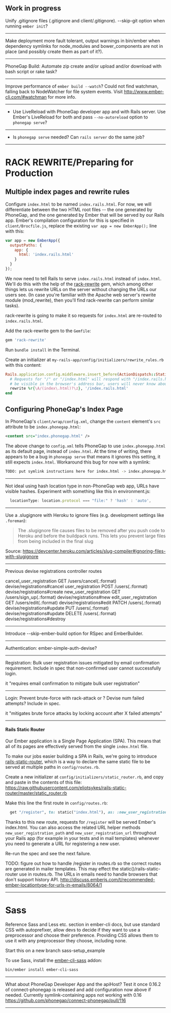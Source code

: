 Work in progress
----------------

Unify .gitignore files (.gitignore and client/.gitignore). --skip-git option when running `ember init`?




---

Make deployment more fault tolerant, output warnings in bin/ember when dependency symlinks for node_modules and bower_components are not in place (and possibly create them as part of it?).






---

PhoneGap Build: Automate zip create and/or upload and/or download with bash script or rake task?





---

Improve performance of `ember build --watch`? Could not find watchman, falling back to NodeWatcher for file system events. Visit http://www.ember-cli.com/#watchman for more info.






---

- Use LiveReload with PhoneGap developer app and with Rails server. Use Ember's LiveReload for both and pass `--no-autoreload` option to `phonegap serve`?




---

- Is `phonegap serve` needed? Can `rails server` do the same job?






---

# RACK REWRITE/Preparing for Production

## Multiple index pages and rewrite rules

Configure `index.html` to be named `index.rails.html`. For now, we will differentiate between the two HTML root files -- the one generated by PhoneGap, and the one generated by Ember that will be served by our Rails app. Ember's compilation configuration for this is specified in `client/Brocfile.js`, replace the existing `var app = new EmberApp();` line with this:

```javascript
var app = new EmberApp({
  outputPaths: {
    app: {
      html: 'index.rails.html'
    }
  }
});
```

We now need to tell Rails to serve `index.rails.html` instead of `index.html`. We'll do this with the help of the [rack-rewrite](https://github.com/jtrupiano/rack-rewrite) gem, which among other things lets us rewrite URLs on the server without changing the URLs our users see. (In case you're familiar with the Apache web server's rewrite module (mod_rewrite), then you'll find rack-rewrite can perform similar tasks).

rack-rewrite is going to make it so requests for `index.html` are re-routed to `index.rails.html`.

Add the rack-rewrite gem to the `Gemfile`:

```ruby
gem 'rack-rewrite'
```

Run `bundle install` in the Terminal.

Create an initializer at `my-rails-app/config/initializers/rewrite_rules.rb` with this content:

```ruby
Rails.application.config.middleware.insert_before(ActionDispatch::Static, Rack::Rewrite) do
  # Requests for "/" or "/index.html" will respond with "/index.rails.html". This won't
  # be visible in the browser's address bar, users will never know about it.
  rewrite %r{\A/(index\.html)?\z}, '/index.rails.html'
end
```

## Configuring PhoneGap's Index Page

In PhoneGap's `client/wrap/config.xml`, change the `content` element's `src` attribute to be `index.phonegap.html`:

```xml
<content src="index.phonegap.html" />
```

The above change to `config.xml` tells PhoneGap to use `index.phonegap.html` as its default page, instead of `index.html`. At the time of writing, there appears to be a bug in `phonegap serve` that means it ignores this setting, it still expects `index.html`. Workaround this bug for now with a symlink:

```bash
TODO: put symlink instructions here for index.html -> index.phonegap.html
```






---

Not ideal using hash location type in non-PhoneGap web app, URLs have visible hashes. Experiment with something like this in environment.js:

```javascript
  locationType: location.protocol === "file:" ? 'hash' : 'auto',
```
---








Use a .slugignore with Heroku to ignore files (e.g. development settings like `.foreman`):

> The .slugignore file causes files to be removed after you push code to Heroku and before the buildpack runs. This lets you prevent large files from being included in the final slug

Source: https://devcenter.heroku.com/articles/slug-compiler#ignoring-files-with-slugignore







---

Previous devise registrations controller routes

cancel_user_registration GET    /users/cancel(.:format)                    devise/registrations#cancel
       user_registration POST   /users(.:format)                           devise/registrations#create
   new_user_registration GET    /users/sign_up(.:format)                   devise/registrations#new
  edit_user_registration GET    /users/edit(.:format)                      devise/registrations#edit
                         PATCH  /users(.:format)                           devise/registrations#update
                         PUT    /users(.:format)                           devise/registrations#update
                         DELETE /users(.:format)                           devise/registrations#destroy










---

Introduce --skip-ember-build option for RSpec and EmberBuilder.






---

Authentication: ember-simple-auth-devise?






---

Registration: Bulk user registration issues mitigated by email confirmation requirement. Include in spec that non-confirmed user cannot successfully login.

it "requires email confirmation to mitigate bulk user registration"







---

Login: Prevent brute-force with rack-attack or ? Devise num failed attempts? Include in spec.

it "mitigates brute force attacks by locking account after X failed attempts"




---

#### Rails Static Router


Our Ember application is a Single Page Application (SPA). This means that all of its pages are effectively served from the single `index.html` file.

To make our jobs easier building a SPA in Rails, we're going to introduce [rails-static-router](https://github.com/eliotsykes/rails-static-router), which is a way to declare the same static file to be served at multiple paths in `config/routes.rb`.

Create a new initializer at `config/initializers/static_router.rb`, and copy and paste in the contents of this file: https://raw.githubusercontent.com/eliotsykes/rails-static-router/master/static_router.rb

Make this line the first route in `config/routes.rb`:

```ruby
  get "/register", to: static("index.html"), as: :new_user_registration
```

Thanks to this new route, requests for `/register` will be served Ember's index.html. You can also access the related URL helper methods `new_user_registration_path` and `new_user_registration_url` throughout your Rails app (for example in your tests and in mail templates) whenever you need to generate a URL for registering a new user.

Re-run the spec and see the next failure.


TODO: figure out how to handle /register in routes.rb so the correct routes are generated in mailer templates. This may effect the static()/rails-static-router use in routes.rb. The URLs in emails need to handle browsers that don't support history API. http://discuss.emberjs.com/t/recommended-ember-locationtype-for-urls-in-emails/8064/1







---

# Sass

Reference Sass and Less etc. section in ember-cli docs, but use standard CSS with autoprefixer, allow devs to decide if they want to use a preprocessor and choose their preference. Providing CSS allows them to use it with any preprocessor they choose, including none.

Start this on a new branch sass-setup_example

To use Sass, install the [ember-cli-sass](https://github.com/aexmachina/ember-cli-sass) addon:

```bash
bin/ember install ember-cli-sass
```

---

What about PhoneGap Developer App and the apiHost? Test it once 0.16.2 of connect-phonegap is released and add configuration now above if needed. Currently symlink-containing apps not working with 0.16 https://github.com/phonegap/connect-phonegap/pull/116

---
